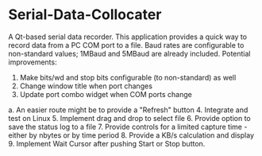 # Serial-Data-Collocater
A Qt-based serial data recorder.
This application provides a quick way to record data from a PC COM port to a file.  Baud rates are configurable to non-standard values; 1MBaud and 5MBaud are already included.
Potential improvements:

1.  Make bits/wd and stop bits configurable (to non-standard) as well
2.  Change window title when port changes
3.  Update port combo widget when COM ports change

  a.  An easier route might be to provide a "Refresh" button
4.  Integrate and test on Linux
5.  Implement drag and drop to select file
6.  Provide option to save the status log to a file
7.  Provide controls for a limited capture time - either by nbytes or by time period
8.  Provide a KB/s calculation and display
9.  Implement Wait Cursor after pushing Start or Stop button.
